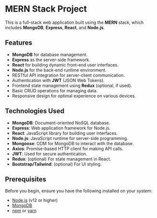 # MERN Stack Project

This is a full-stack web application built using the **MERN** stack, which includes **MongoDB**, **Express**, **React**, and **Node.js**.

## Features

- **MongoDB** for database management.
- **Express** as the server-side framework.
- **React** for building dynamic front-end user interfaces.
- **Node.js** for the back-end runtime environment.
- RESTful API integration for server-client communication.
- Authentication with **JWT** (JSON Web Tokens).
- Frontend state management using **Redux** (optional, if used).
- Basic CRUD operations for managing data.
- Responsive design for optimal experience on various devices.

## Technologies Used

- **MongoDB**: Document-oriented NoSQL database.
- **Express**: Web application framework for Node.js.
- **React**: JavaScript library for building user interfaces.
- **Node.js**: JavaScript runtime for server-side programming.
- **Mongoose**: ODM for MongoDB to interact with the database.
- **Axios**: Promise-based HTTP client for making API calls.
- **JWT**: Used for secure authentication.
- **Redux**: (optional) For state management in React.
- **Bootstrap/Tailwind**: (optional) For UI styling.

## Prerequisites

Before you begin, ensure you have the following installed on your system:

- [Node.js](https://nodejs.org/) (v12 or higher)
- [MongoDB](https://www.mongodb.com/)
- [npm](https://www.npmjs.com/) or [yarn](https://yarnpkg.com/)

